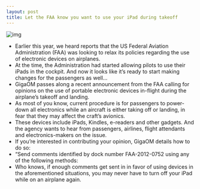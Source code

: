 ```yaml
---
layout: post
title: Let the FAA know you want to use your iPad during takeoff
---
```

![img](http://media.idownloadblog.com/wp-content/uploads/2011/07/View-outside-airplane-window-e1310590404954.jpeg)
* Earlier this year, we heard reports that the US Federal Aviation Administration (FAA) was looking to relax its policies regarding the use of electronic devices on airplanes.
* At the time, the Administration had started allowing pilots to use their iPads in the cockpit. And now it looks like it’s ready to start making changes for the passengers as well…
* GigaOM passes along a recent announcement from the FAA calling for opinions on the use of portable electronic devices in-flight during the airplane’s takeoff and landing.
* As most of you know, current procedure is for passengers to power-down all electronics while an aircraft is either taking off or landing, in fear that they may affect the craft’s avionics.
* These devices include iPads, Kindles, e-readers and other gadgets. And the agency wants to hear from passengers, airlines, flight attendants and electronics-makers on the issue.
* If you’re interested in contributing your opinion, GigaOM details how to do so:
* “Send comments identified by dock number FAA-2012-0752 using any of the following methods:
* Who knows, if enough comments get sent in in favor of using devices in the aforementioned situations, you may never have to turn off your iPad while on an airplane again.


